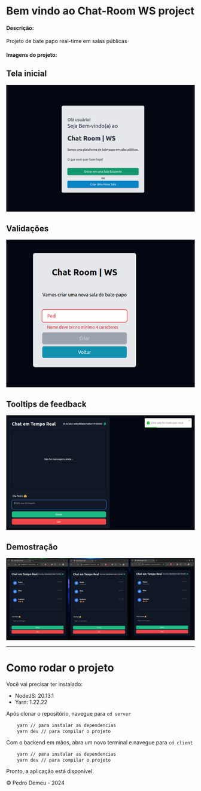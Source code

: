 # Bem vindo ao Chat-Room WS project

#### Descrição:

Projeto de bate papo real-time em salas públicas

#### Imagens do projeto:

## Tela inicial
<img src="/welcome.png" alt="Chat Room WS - Tela de bem vindo">

## Validações
<img src="/validation.png" alt="Chat Room WS - Imagem de Validação ao digitar nome da sala">

## Tooltips de feedback
<img src="/tooltip-example.png" alt="Chat Room WS - Imagem de tooltip ao criar uma sala">

## Demostração
<img src="/demo.png" alt="Chat Room WS - Imagem de demonstração">

---

# Como rodar o projeto

Você vai precisar ter instalado:
- NodeJS: 20.13.1
- Yarn: 1.22.22

Após clonar o repositório, navegue para ``cd server``
```
    yarn // para instalar as dependencias
    yarn dev // para compilar o projeto
```

Com o backend em mãos, abra um novo terminal e navegue para ``cd client``
```
    yarn // para instalar as dependencias
    yarn dev // para compilar o projeto
```

Pronto, a aplicação está disponível.


© Pedro Demeu - 2024